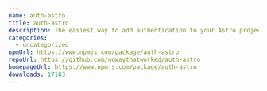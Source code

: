 ```yaml
---
name: auth-astro
title: auth-astro
description: The easiest way to add authentication to your Astro project!
categories:
  - uncategorized
npmUrl: https://www.npmjs.com/package/auth-astro
repoUrl: https://github.com/nowaythatworked/auth-astro
homepageUrl: https://www.npmjs.com/package/auth-astro
downloads: 17183
---
```


